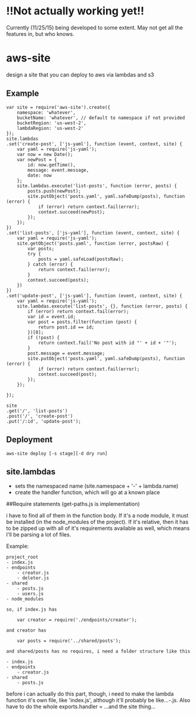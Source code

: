 !!Not actually working yet!!
===
Currently (11/25/15) being developed to some extent. May not get all the features in, but who knows.

aws-site
===
design a site that you can deploy to aws via lambdas and s3

Example
---
```
var site = require('aws-site').create({
    namespace: 'whatever',
    bucketName: 'whatever', // default to namespace if not provided
    bucketRegion: 'us-west-2',
    lambdaRegion: 'us-west-2'
});
site.lambdas
.set('create-post', ['js-yaml'], function (event, context, site) {
    var yaml = require('js-yaml');
    var now = new Date();
    var newPost = {
        id: now.getTime(),
        message: event.message,
        date: now
    };
    site.lambdas.execute('list-posts', function (error, posts) {
        posts.push(newPost);
        site.putObject('posts.yaml', yaml.safeDump(posts), function (error) {
            if (error) return context.fail(error);
            context.succeed(newPost);
        });
    });
})
.set('list-posts', ['js-yaml'], function (event, context, site) {
    var yaml = require('js-yaml');
    site.getObject('posts.yaml', function (error, postsRaw) {
        var posts;
        try {
            posts = yaml.safeLoad(postsRaw);
        } catch (error) {
            return context.fail(error);
        }
        context.succeed(posts);
    })
})
.set('update-post', ['js-yaml'], function (event, context, site) {
    var yaml = require('js-yaml');
    site.lambdas.execute('list-posts', {}, function (error, posts) {
        if (error) return context.fail(error);
        var id = event.id;
        var post = posts.filter(function (post) {
            return post.id == id;
        })[0];
        if (!post) {
            return context.fail('No post with id "' + id + '"');
        }
        post.message = event.message;
        site.putObject('posts.yaml', yaml.safeDump(posts), function (error) {
            if (error) return context.fail(error);
            context.succeed(post);
        });
    });

});

site
.get('/', 'list-posts')
.post('/', 'create-post')
.put('/:id', 'update-post');
```

Deployment
---
```
aws-site deploy [-s stage][-d dry run]
```

site.lambdas
---
 - sets the namespaced name (site.namespace + '-' + lambda.name)
 - create the handler function, which will go at a known place

##Require statements (get-paths.js is implementation)

i have to find all of them in the function body.
If it's a node module, it must be installed (in the node_modules of the project).
If it's relative, then it has to be zipped up with all of it's requirements available as well, which means I'll be parsing a lot of files.

Example:
```
project_root
- index.js
- endpoints
    - creator.js
    - deleter.js
- shared
    - posts.js
    - users.js
- node_modules

so, if index.js has

    var creator = require('./endpoints/creator');

and creator has

    var posts = require('../shared/posts');

and shared/posts has no requires, i need a folder structure like this

- index.js
- endpoints
    - creator.js
- shared
    - posts.js
```

before i can actually do this part, though, i need to make the lambda function it's own file, like 'index.js', although it'll probably be like...<namespace>-<lambda-name>.js. Also have to do the whole exports.handler = <function>...and the site thing...
